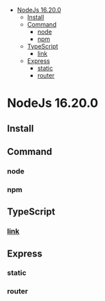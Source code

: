 <!-- @import "[TOC]" {cmd="toc" depthFrom=1 depthTo=6 orderedList=false} -->

<!-- code_chunk_output -->

- [NodeJs 16.20.0](#nodejs-16200)
  - [Install](#install)
  - [Command](#command)
    - [node](#node)
    - [npm](#npm)
  - [TypeScript](#typescript)
    - [link](#linkhttpsblogcsdnnetu013919171articledetails113520556)
  - [Express](#express)
    - [static](#static)
    - [router](#router)

<!-- /code_chunk_output -->

# NodeJs 16.20.0

## Install

## Command

### node

### npm

## TypeScript

### [link](https://blog.csdn.net/u013919171/article/details/113520556)

## Express

### static

### router
